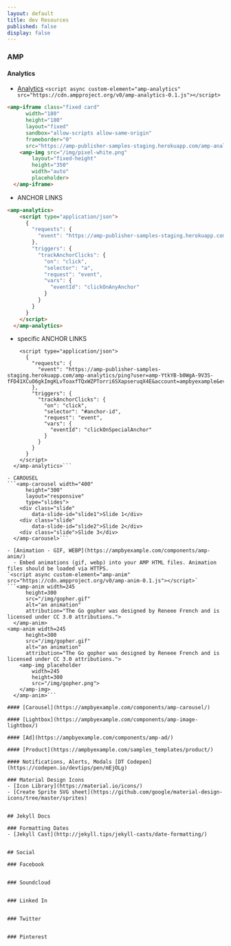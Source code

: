 ```yaml
---
layout: default
title: dev Resources
published: false
display: false
---
```

### AMP

#### Analytics
- [Analytics](https://ampbyexample.com/components/amp-analytics/)
`<script async custom-element="amp-analytics" src="https://cdn.ampproject.org/v0/amp-analytics-0.1.js"></script>`
```html
<amp-iframe class="fixed card"
      width="180"
      height="180"
      layout="fixed"
      sandbox="allow-scripts allow-same-origin"
      frameborder="0"
      src="https://amp-publisher-samples-staging.herokuapp.com/amp-analytics/embed?user=amp-YtkYB-b0WgA-9V3S-fFD41XCuO6gkImgKLvToaxfTQxWZPTorri6SXapseruqX4E&account=ampbyexample">
    <amp-img src="/img/pixel-white.png"
        layout="fixed-height"
        height="350"
        width="auto"
        placeholder>
  </amp-iframe>
  ```

- ANCHOR LINKS
```html
<amp-analytics>
    <script type="application/json">
      {
        "requests": {
          "event": "https://amp-publisher-samples-staging.herokuapp.com/amp-analytics/ping?user=amp-YtkYB-b0WgA-9V3S-fFD41XCuO6gkImgKLvToaxfTQxWZPTorri6SXapseruqX4E&account=ampbyexample&event=${eventId}"
        },
        "triggers": {
          "trackAnchorClicks": {
            "on": "click",
            "selector": "a",
            "request": "event",
            "vars": {
              "eventId": "clickOnAnyAnchor"
            }
          }
        }
      }
    </script>
  </amp-analytics>
```

- specific ANCHOR LINKS
```<amp-analytics>
    <script type="application/json">
      {
        "requests": {
          "event": "https://amp-publisher-samples-staging.herokuapp.com/amp-analytics/ping?user=amp-YtkYB-b0WgA-9V3S-fFD41XCuO6gkImgKLvToaxfTQxWZPTorri6SXapseruqX4E&account=ampbyexample&event=${eventId}"
        },
        "triggers": {
          "trackAnchorClicks": {
            "on": "click",
            "selector": "#anchor-id",
            "request": "event",
            "vars": {
              "eventId": "clickOnSpecialAnchor"
            }
          }
        }
      }
    </script>
  </amp-analytics>```

- CAROUSEL
```<amp-carousel width="400"
      height="300"
      layout="responsive"
      type="slides">
    <div class="slide"
        data-slide-id="slide1">Slide 1</div>
    <div class="slide"
        data-slide-id="slide2">Slide 2</div>
    <div class="slide">Slide 3</div>
  </amp-carousel>```

- [Animation - GIF, WEBP](https://ampbyexample.com/components/amp-anim/)
  - Embed animations (gif, webp) into your AMP HTML files. Animation files should be loaded via HTTPS.
`<script async custom-element="amp-anim" src="https://cdn.ampproject.org/v0/amp-anim-0.1.js"></script>`
```<amp-anim width=245
      height=300
      src="/img/gopher.gif"
      alt="an animation"
      attribution="The Go gopher was designed by Reneee French and is licensed under CC 3.0 attributions.">
  </amp-anim>
<amp-anim width=245
      height=300
      src="/img/gopher.gif"
      alt="an animation"
      attribution="The Go gopher was designed by Reneee French and is licensed under CC 3.0 attributions.">
    <amp-img placeholder
        width=245
        height=300
        src="/img/gopher.png">
    </amp-img>
  </amp-anim>```

#### [Carousel](https://ampbyexample.com/components/amp-carousel/)

#### [Lightbox](https://ampbyexample.com/components/amp-image-lightbox/)

#### [Ad](https://ampbyexample.com/components/amp-ad/)

#### [Product](https://ampbyexample.com/samples_templates/product/)

#### Notifications, Alerts, Modals [DT Codepen](https://codepen.io/devtips/pen/mEjOLg)

### Material Design Icons
- [Icon Library](https://material.io/icons/)
- [Create Sprite SVG sheet](https://github.com/google/material-design-icons/tree/master/sprites)


## Jekyll Docs

### Formatting Dates
- [Jekyll Cast](http://jekyll.tips/jekyll-casts/date-formatting/)


## Social

### Facebook


### Soundcloud


### Linked In


### Twitter


### Pinterest
